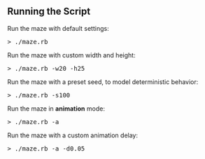 Running the Script
------------------ 

Run the maze with default settings: 
<pre>
> ./maze.rb
</pre>

Run the maze with custom width and height: 
<pre>
> ./maze.rb -w20 -h25
</pre>

Run the maze with a preset seed, to model deterministic behavior: 
<pre>
> ./maze.rb -s100
</pre>

Run the maze in **animation** mode:
<pre>
> ./maze.rb -a 
</pre>

Run the maze with a custom animation delay:
<pre>
> ./maze.rb -a -d0.05
</pre>